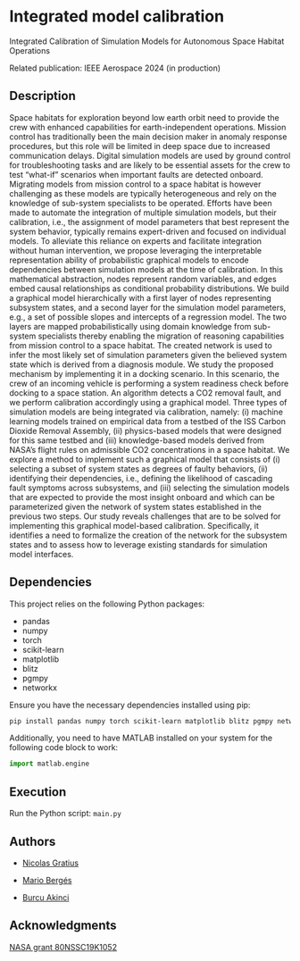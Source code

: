 # Integrated model calibration

Integrated Calibration of Simulation Models for Autonomous Space Habitat Operations

Related publication: IEEE Aerospace 2024 (in production)

## Description

Space habitats for exploration beyond low earth orbit need to provide the crew with enhanced capabilities for earth-independent operations. Mission control has traditionally been the main decision maker in anomaly response procedures, but this role will be limited in deep space due to increased communication delays. Digital simulation models are used by ground control for troubleshooting tasks and are likely to be essential assets for the crew to test “what-if” scenarios when important faults are detected onboard. Migrating models from mission control to a space habitat is however challenging as these models are typically heterogeneous and rely on the knowledge of sub-system specialists to be operated. Efforts have been made to automate the integration of multiple simulation models, but their calibration, i.e., the assignment of model parameters that best represent the system behavior, typically remains expert-driven and focused on individual models. To alleviate this reliance on experts and facilitate integration without human intervention, we propose leveraging the interpretable representation ability of probabilistic graphical models to encode dependencies between simulation models at the time of calibration. In this mathematical abstraction, nodes represent random variables, and edges embed causal relationships as conditional probability distributions. We build a graphical model hierarchically with a first layer of nodes representing subsystem states, and a second layer for the simulation model parameters, e.g., a set of possible slopes and intercepts of a regression model. The two layers are mapped probabilistically using domain knowledge from sub-system specialists thereby enabling the migration of reasoning capabilities from mission control to a space habitat. The created network is used to infer the most likely set of simulation parameters given the believed system state which is derived from a diagnosis module. We study the proposed mechanism by implementing it in a docking scenario. In this scenario, the crew of an incoming vehicle is performing a system readiness check before docking to a space station. An algorithm detects a CO2 removal fault, and we perform calibration accordingly using a graphical model. Three types of simulation models are being integrated via calibration, namely: (i) machine learning models trained on empirical data from a testbed of the ISS Carbon Dioxide Removal Assembly, (ii) physics-based models that were designed for this same testbed and (iii) knowledge-based models derived from NASA’s flight rules on admissible CO2 concentrations in a space habitat. We explore a method to implement such a graphical model that consists of (i) selecting a subset of system states as degrees of faulty behaviors, (ii) identifying their dependencies, i.e., defining the likelihood of cascading fault symptoms across subsystems, and (iii) selecting the simulation models that are expected to provide the most insight onboard and which can be parameterized given the network of system states established in the previous two steps. Our study reveals challenges that are to be solved for implementing this graphical model-based calibration. Specifically, it identifies a need to formalize the creation of the network for the subsystem states and to assess how to leverage existing standards for simulation model interfaces.

## Dependencies

This project relies on the following Python packages:

- pandas
- numpy
- torch
- scikit-learn
- matplotlib
- blitz
- pgmpy
- networkx

Ensure you have the necessary dependencies installed using pip:

```bash
pip install pandas numpy torch scikit-learn matplotlib blitz pgmpy networkx
```

Additionally, you need to have MATLAB installed on your system for the following code block to work:

```python
import matlab.engine
```

## Execution

Run the Python script: `main.py`

## Authors

* [Nicolas Gratius](https://www.linkedin.com/in/nicolas-gratius-3360b0110/)

* [Mario Bergés](https://www.cmu.edu/cee/people/faculty/berges.html)

* [Burcu Akinci](https://www.cmu.edu/cee/people/faculty/akinci.html)

## Acknowledgments

[NASA grant 80NSSC19K1052](https://govtribe.com/award/federal-grant-award/grant-for-research-80nssc19k1052)
